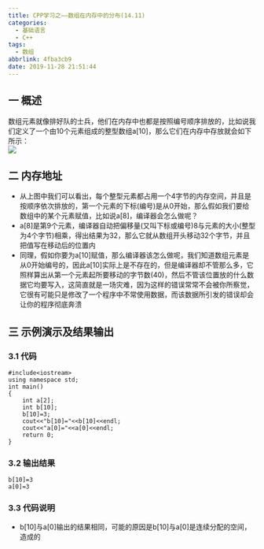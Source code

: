 ```yaml
---
title: CPP学习之——数组在内存中的分布(14.11)
categories:
  - 基础语言
  - C++
tags:
  - 数组
abbrlink: 4fba3cb9
date: 2019-11-28 21:51:44
---
```

## 一 概述

数组元素就像排好队的士兵，他们在内存中也都是按照编号顺序排放的，比如说我们定义了一个由10个元素组成的整型数组a[10]，那么它们在内存中存放就会如下所示：  
![][1]

<!--more-->

## 二 内存地址

* 从上图中我们可以看出，每个整型元素都占用一个4字节的内存空间，并且是按顺序依次排放的，第一个元素的下标(编号)是从0开始，那么假如我们要给数组中的某个元素赋值，比如说a[8]，编译器会怎么做呢？
* a[8]是第9个元素，编译器自动把偏移量(又叫下标或编号)8与元素的大小(整型为4个字节)相乘，得出结果为32，那么它就从数组开头移动32个字节，并且把值写在移动后的位置内
* 同理，假如你要为a[10]赋值，那么编译器该怎么做呢，我们知道数组元素是从0开始编号的，因此a[10]实际上是不存在的，但是编译器却不管那么多，它照样算出从第一个元素起所要移动的字节数(40)，然后不管该位置放的什么数据它均要写入，这简直就是一场灾难，因为这样的错误常常不会被你所察觉，它很有可能只是修改了一个程序中不常使用数据，而该数据所引发的错误却会让你的程序彻底奔溃

## 三 示例演示及结果输出

### 3.1 代码

```
#include<iostream>
using namespace std;
int main()
{
	int a[2];
	int b[10];
	b[10]=3;
	cout<<"b[10]="<<b[10]<<endl;
	cout<<"a[0]="<<a[0]<<endl;
	return 0;
}
```

### 3.2 输出结果

```
b[10]=3
a[0]=3
```

### 3.3 代码说明

* b[10]与a[0]输出的结果相同，可能的原因是b[10]与a[0]是连续分配的空间，造成的





[1]:https://images.pgzxc.com/cpp-chapter-14-memory-allocation.png
